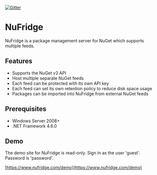 [![Gitter](https://badges.gitter.im/Join%20Chat.svg)](https://gitter.im/lukeskinner/NuFridge?utm_source=badge&utm_medium=badge&utm_campaign=pr-badge)
# NuFridge
NuFridge is a package management server for NuGet which supports multiple feeds.

## Features
- Supports the NuGet v2 API
- Host multiple separate NuGet feeds
- Each feed can be protected with its own API key
- Each feed can set its own retention policy to reduce disk space usage
- Packages can be imported into NuFridge from external NuGet feeds

## Prerequisites
- Windows Server 2008+
- .NET Framework 4.6.0

## Demo
The demo site for NuFridge is read-only.
Sign in as the user 'guest'. Password is 'password'.

[https://www.nufridge.com/demo](https://www.nufridge.com/demo)